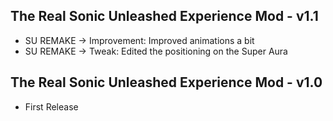 ## The Real Sonic Unleashed Experience Mod - v1.1

- SU REMAKE → Improvement: Improved animations a bit
- SU REMAKE → Tweak: Edited the positioning on the Super Aura


## The Real Sonic Unleashed Experience Mod - v1.0

- First Release
